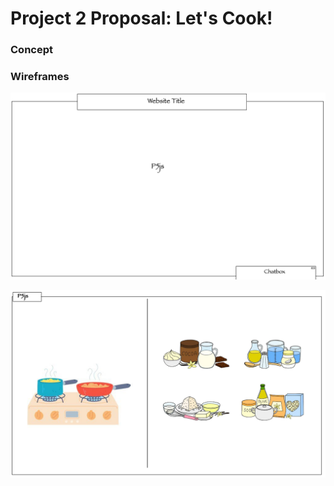 # Project 2 Proposal: Let's Cook!

### Concept


### Wireframes


![wireframe1](images/p2_wireframe1.png)

![p5js](images/p2_p5js.png)
